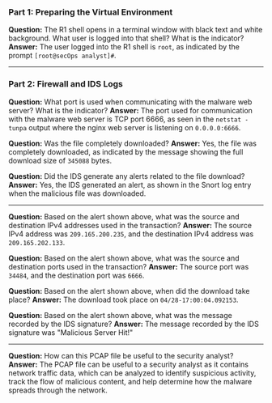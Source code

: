 ### Part 1: Preparing the Virtual Environment

**Question:** The R1 shell opens in a terminal window with black text and white background. What user is logged into that shell? What is the indicator?
**Answer:** The user logged into the R1 shell is `root`, as indicated by the prompt `[root@secOps analyst]#`.

---

### Part 2: Firewall and IDS Logs

**Question:** What port is used when communicating with the malware web server? What is the indicator?
**Answer:** The port used for communication with the malware web server is TCP port 6666, as seen in the `netstat -tunpa` output where the nginx web server is listening on `0.0.0.0:6666`.

**Question:** Was the file completely downloaded?
**Answer:** Yes, the file was completely downloaded, as indicated by the message showing the full download size of `345088` bytes.

**Question:** Did the IDS generate any alerts related to the file download?
**Answer:** Yes, the IDS generated an alert, as shown in the Snort log entry when the malicious file was downloaded.

---

**Question:** Based on the alert shown above, what was the source and destination IPv4 addresses used in the transaction?
**Answer:** The source IPv4 address was `209.165.200.235`, and the destination IPv4 address was `209.165.202.133`.

**Question:** Based on the alert shown above, what was the source and destination ports used in the transaction?
**Answer:** The source port was `34484`, and the destination port was `6666`.

**Question:** Based on the alert shown above, when did the download take place?
**Answer:** The download took place on `04/28-17:00:04.092153`.

**Question:** Based on the alert shown above, what was the message recorded by the IDS signature?
**Answer:** The message recorded by the IDS signature was "Malicious Server Hit!"

---

**Question:** How can this PCAP file be useful to the security analyst?
**Answer:** The PCAP file can be useful to a security analyst as it contains network traffic data, which can be analyzed to identify suspicious activity, track the flow of malicious content, and help determine how the malware spreads through the network.
